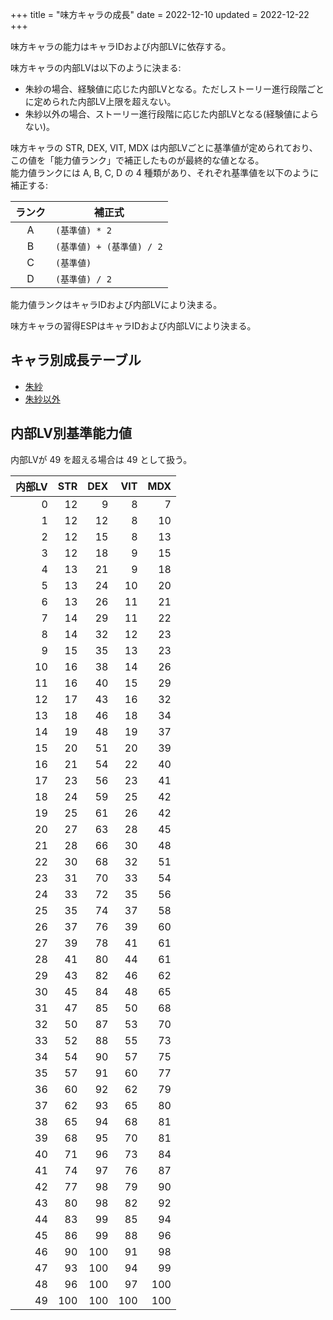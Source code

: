 +++
title = "味方キャラの成長"
date = 2022-12-10
updated = 2022-12-22
+++

味方キャラの能力はキャラIDおよび内部LVに依存する。

味方キャラの内部LVは以下のように決まる:

* 朱紗の場合、経験値に応じた内部LVとなる。ただしストーリー進行段階ごとに定められた内部LV上限を超えない。
* 朱紗以外の場合、ストーリー進行段階に応じた内部LVとなる(経験値によらない)。

味方キャラの STR, DEX, VIT, MDX は内部LVごとに基準値が定められており、この値を「能力値ランク」で補正したものが最終的な値となる。  
能力値ランクには A, B, C, D の 4 種類があり、それぞれ基準値を以下のように補正する:

| ランク | 補正式                    |
| :-:    | --                        |
| A      | `(基準値) * 2`            |
| B      | `(基準値) + (基準値) / 2` |
| C      | `(基準値)`                |
| D      | `(基準値) / 2`            |

能力値ランクはキャラIDおよび内部LVにより決まる。

味方キャラの習得ESPはキャラIDおよび内部LVにより決まる。


## キャラ別成長テーブル

* [朱紗](@/grow-susa/index.md)
* [朱紗以外](@/grow-ally/index.md)


## 内部LV別基準能力値

内部LVが 49 を超える場合は 49 として扱う。

| 内部LV | STR | DEX | VIT | MDX |
| --:    | --: | --: | --: | --: |
| 0      | 12  | 9   | 8   | 7   |
| 1      | 12  | 12  | 8   | 10  |
| 2      | 12  | 15  | 8   | 13  |
| 3      | 12  | 18  | 9   | 15  |
| 4      | 13  | 21  | 9   | 18  |
| 5      | 13  | 24  | 10  | 20  |
| 6      | 13  | 26  | 11  | 21  |
| 7      | 14  | 29  | 11  | 22  |
| 8      | 14  | 32  | 12  | 23  |
| 9      | 15  | 35  | 13  | 23  |
| 10     | 16  | 38  | 14  | 26  |
| 11     | 16  | 40  | 15  | 29  |
| 12     | 17  | 43  | 16  | 32  |
| 13     | 18  | 46  | 18  | 34  |
| 14     | 19  | 48  | 19  | 37  |
| 15     | 20  | 51  | 20  | 39  |
| 16     | 21  | 54  | 22  | 40  |
| 17     | 23  | 56  | 23  | 41  |
| 18     | 24  | 59  | 25  | 42  |
| 19     | 25  | 61  | 26  | 42  |
| 20     | 27  | 63  | 28  | 45  |
| 21     | 28  | 66  | 30  | 48  |
| 22     | 30  | 68  | 32  | 51  |
| 23     | 31  | 70  | 33  | 54  |
| 24     | 33  | 72  | 35  | 56  |
| 25     | 35  | 74  | 37  | 58  |
| 26     | 37  | 76  | 39  | 60  |
| 27     | 39  | 78  | 41  | 61  |
| 28     | 41  | 80  | 44  | 61  |
| 29     | 43  | 82  | 46  | 62  |
| 30     | 45  | 84  | 48  | 65  |
| 31     | 47  | 85  | 50  | 68  |
| 32     | 50  | 87  | 53  | 70  |
| 33     | 52  | 88  | 55  | 73  |
| 34     | 54  | 90  | 57  | 75  |
| 35     | 57  | 91  | 60  | 77  |
| 36     | 60  | 92  | 62  | 79  |
| 37     | 62  | 93  | 65  | 80  |
| 38     | 65  | 94  | 68  | 81  |
| 39     | 68  | 95  | 70  | 81  |
| 40     | 71  | 96  | 73  | 84  |
| 41     | 74  | 97  | 76  | 87  |
| 42     | 77  | 98  | 79  | 90  |
| 43     | 80  | 98  | 82  | 92  |
| 44     | 83  | 99  | 85  | 94  |
| 45     | 86  | 99  | 88  | 96  |
| 46     | 90  | 100 | 91  | 98  |
| 47     | 93  | 100 | 94  | 99  |
| 48     | 96  | 100 | 97  | 100 |
| 49     | 100 | 100 | 100 | 100 |
